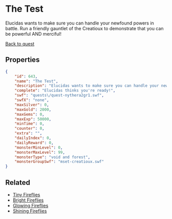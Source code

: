 # The Test

Elucidas wants to make sure you can handle your newfound powers in battle.  Run a friendly gauntlet of the Creatioux to demonstrate that you can be powerful AND merciful!

[Back to quest](../quests.md)

## Properties

```json
{
    "id": 643,
    "name": "The Test",
    "description": "Elucidas wants to make sure you can handle your newfound powers in battle.  Run a friendly gauntlet of the Creatioux to demonstrate that you can be powerful AND merciful!",
    "complete": "Elucidas thinks you're ready!",
    "swf": "quests\/quest-nythera2gr1.swf",
    "swfX": "none",
    "maxSilver": 0,
    "maxGold": 2000,
    "maxGems": 0,
    "maxExp": 50000,
    "minTime": 0,
    "counter": 0,
    "extra": "",
    "dailyIndex": 0,
    "dailyReward": 0,
    "monsterMinLevel": 0,
    "monsterMaxLevel": 99,
    "monsterType": "void and forest",
    "monsterGroupSwf": "mset-creatioux.swf"
}
```

## Related

- [Tiny Fireflies](../items/4177-tiny-fireflies.md)
- [Bright Fireflies](../items/4178-bright-fireflies.md)
- [Glowing Fireflies](../items/4179-glowing-fireflies.md)
- [Shining Fireflies](../items/4180-shining-fireflies.md)

